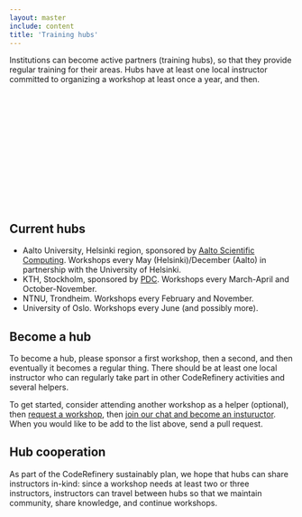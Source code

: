```yaml
---
layout: master
include: content
title: 'Training hubs'
---
```


<div class="row">
  <div class="col-sm-6">
    <p>
    Institutions can become active partners (training hubs), so that they provide regular
    training for their areas.  Hubs have at least one local instructor
    committed to organizing a workshop at least once a year, and then.
    </p>
  </div>
  <div class="col-sm-6">
  <div id="mapid" style="width: 300px; height: 200px;"></div>
  <script>
      var map_hubs = L.map('mapid').setView([61.0, 15.0], 4);

      L.tileLayer('https://{s}.tile.openstreetmap.org/{z}/{x}/{y}.png', {}).addTo(map_hubs);

      let hubs = [
          {lat: 59.348442, lon: 18.072857, title: 'KTH/PDC Stockholm'},
          {lat: 59.943530, lon: 10.717122, title: 'University of Oslo/ USIT'},
          {lat: 60.186802, lon: 24.821555, title: 'Aalto University'},
          {lat: 63.415677, lon: 10.405992, title: 'NTNU Trondheim'},
      ];

      for (const hub of hubs){
          marker = L.circleMarker([hub.lat, hub.lon], {radius: 15}).addTo(map_hubs);
          marker.bindPopup(hub.title);
          marker.on('mouseover', function (e) {
              this.openPopup();
          });
          marker.on('mouseout', function (e) {
              this.closePopup();
          });
      }
  </script>
  </div>
</div>


## Current hubs

* Aalto University, Helsinki region, sponsored by [Aalto Scientific
  Computing](https://scicomp.aalto.fi/).
  Workshops every May (Helsinki)/December (Aalto) in partnership with
  the University of Helsinki.
* KTH, Stockholm, sponsored by [PDC](https://www.pdc.kth.se/).
  Workshops every March-April and October-November.
* NTNU, Trondheim. Workshops every February and November.
* University of Oslo. Workshops every June (and possibly more).


## Become a hub

To become a hub, please sponsor a first workshop, then a second, and then
eventually it becomes a regular thing. There should be at least one local
instructor who can regularly take part in other CodeRefinery activities and
several helpers.

To get started, consider attending another workshop as a helper
(optional), then [request a workshop](/workshops/), then [join our
chat and become an instuructor](/get-involved/). When you would like
to be add to the list above, send a pull request.


## Hub cooperation

As part of the CodeRefinery sustainably plan, we hope that hubs can
share instructors in-kind: since a workshop needs at least two or
three instructors, instructors can travel between hubs so that we
maintain community, share knowledge, and continue workshops.
